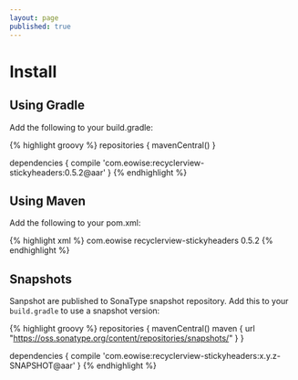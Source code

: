 ```yaml
---
layout: page
published: true
---
```


# Install

## Using Gradle

Add the following to your build.gradle:

{% highlight groovy %}
repositories {
    mavenCentral()
}

dependencies {
    compile 'com.eowise:recyclerview-stickyheaders:0.5.2@aar'
}
{% endhighlight %}

## Using Maven

Add the following to your pom.xml:

{% highlight xml %}
<dependency>
    <groupId>com.eowise</groupId>
    <artifactId>recyclerview-stickyheaders</artifactId>
    <version>0.5.2</version>
</dependency>
{% endhighlight %}

## Snapshots

Sanpshot are published to SonaType snapshot repository. Add this to your `build.gradle` to use a snapshot version:

{% highlight groovy %}
repositories {
    mavenCentral()
    maven { url "https://oss.sonatype.org/content/repositories/snapshots/" }
}

dependencies {
    compile 'com.eowise:recyclerview-stickyheaders:x.y.z-SNAPSHOT@aar'
}
{% endhighlight %}